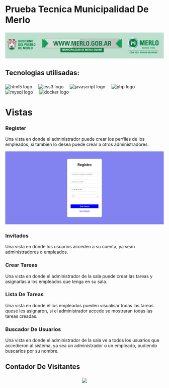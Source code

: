 <h1 align="left">Prueba Tecnica Municipalidad De Merlo</h1>

###
  ![Banner](https://github.com/Maximiliano17/Prueba_Tecnica_Municipalidad_Merlo/raw/master/bannerMunicipalidad.jpg)
###

<h2 align="left">Tecnologias utilisadas:</h2>

###

<div align="left">
  <img src="https://cdn.jsdelivr.net/gh/devicons/devicon/icons/html5/html5-original.svg" height="40" alt="html5 logo"  />
  <img width="12" />
  <img src="https://cdn.jsdelivr.net/gh/devicons/devicon/icons/css3/css3-original.svg" height="40" alt="css3 logo"  />
  <img width="12" />
  <img src="https://cdn.jsdelivr.net/gh/devicons/devicon/icons/javascript/javascript-original.svg" height="40" alt="javascript logo"  />
  <img width="12" />
  <img src="https://cdn.jsdelivr.net/gh/devicons/devicon/icons/php/php-original.svg" height="40" alt="php logo"  />
  <img width="12" />
  <img src="https://cdn.jsdelivr.net/gh/devicons/devicon/icons/mysql/mysql-original.svg" height="40" alt="mysql logo"  />
  <img width="12" />
  <img src="https://cdn.jsdelivr.net/gh/devicons/devicon/icons/docker/docker-original.svg" height="40" alt="docker logo"  />
</div>

###
<h1 align="left">Vistas</h1>

<h3 align="left">Register</h3>
<p align="left">
  Una vista en donde el administrador puede crear los perfiles de los empleados, si tambien lo desea puede crear a otros administradores.
</p>

 ![Banner](RegistroViewMuni.png)
 

<h3 align="left">Invitados</h3>
<p align="left">
  Una vista en donde los usuarios acceden a su cuenta, ya sean administradores o empleados.
</p>

<h3 align="left">Crear Tareas</h3>
<p align="left">
  Una vista en donde el administrador de la sala puede crear las tareas y asignarlas a los empleados que tenga en su sala.
</p>

<h3 align="left">Lista De Tareas</h3>
<p align="left">
  Una vista en donde el los empleados pueden visualisar todas las tareas quese les asignaron, si el administrador accede se mostraran todas las tareas creadas.
</p>

<h3 align="left">Buscador De Usuarios</h3>
<p align="left">
  Una vista en donde el administrador de la sala ve a todos los usuarios que accedieron al sistema, ya sea un administrador o un empleado, pudiendo buscarlos por su nombre. 
</p>

<h2 align="left">Contador De Visitantes</h2>

###

<div align="center">
  <img src="https://profile-counter.glitch.me/Maxidev/count.svg?"  />
</div>

###
